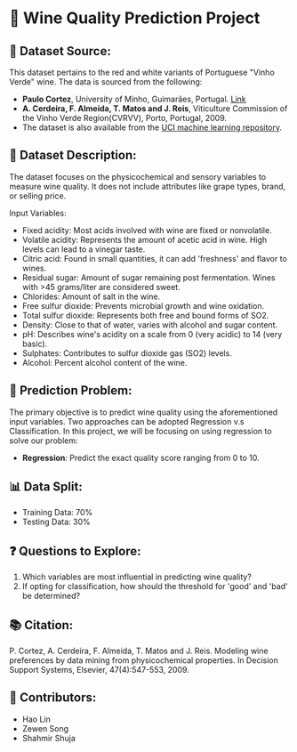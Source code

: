 # 🍷 Wine Quality Prediction Project

## 📜 Dataset Source:

This dataset pertains to the red and white variants of Portuguese "Vinho Verde" wine. The data is sourced from the following:

- **Paulo Cortez**, University of Minho, Guimarães, Portugal. [Link](http://www3.dsi.uminho.pt/pcortez)
- **A. Cerdeira, F. Almeida, T. Matos and J. Reis**, Viticulture Commission of the Vinho Verde Region(CVRVV), Porto, Portugal, 2009.
- The dataset is also available from the [UCI machine learning repository](https://archive.ics.uci.edu/ml/datasets/wine+quality).

## 📌 Dataset Description:

The dataset focuses on the physicochemical and sensory variables to measure wine quality. It does not include attributes like grape types, brand, or selling price.

Input Variables:

- Fixed acidity: Most acids involved with wine are fixed or nonvolatile.
- Volatile acidity: Represents the amount of acetic acid in wine. High levels can lead to a vinegar taste.
- Citric acid: Found in small quantities, it can add 'freshness' and flavor to wines.
- Residual sugar: Amount of sugar remaining post fermentation. Wines with >45 grams/liter are considered sweet.
- Chlorides: Amount of salt in the wine.
- Free sulfur dioxide: Prevents microbial growth and wine oxidation.
- Total sulfur dioxide: Represents both free and bound forms of SO2.
- Density: Close to that of water, varies with alcohol and sugar content.
- pH: Describes wine's acidity on a scale from 0 (very acidic) to 14 (very basic).
- Sulphates: Contributes to sulfur dioxide gas (SO2) levels.
- Alcohol: Percent alcohol content of the wine.

## 🎯 Prediction Problem:

The primary objective is to predict wine quality using the aforementioned input variables. Two approaches can be adopted Regression  v.s Classification.
In this project, we will be focusing on using regression to solve our problem:

-  **Regression**: Predict the exact quality score ranging from 0 to 10.

## 📊 Data Split:

- Training Data: 70%
- Testing Data: 30%

## ❓ Questions to Explore:

1. Which variables are most influential in predicting wine quality?
2. If opting for classification, how should the threshold for 'good' and 'bad' be determined?

## 📚 Citation:

P. Cortez, A. Cerdeira, F. Almeida, T. Matos and J. Reis. Modeling wine preferences by data mining from physicochemical properties. In Decision Support Systems, Elsevier, 47(4):547-553, 2009.

## 👥 Contributors:

- Hao Lin
- Zewen Song
- Shahmir Shuja
